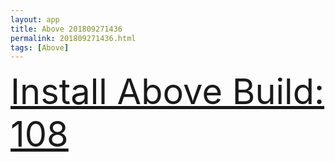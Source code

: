 ```yaml
---
layout: app
title: Above 201809271436
permalink: 201809271436.html
tags: [Above]
---
```

<div class="pure-g">
    <div class="pure-u-1-1" style="font-size: 4em">
        <a class="pure-button-primary" href="itms-services://?action=download-manifest&url=https%3A%2F%2Flitsungyisigono.github.io%2FTestScript%2Fmanifests%2F201809271436.plist"><i class="fa fa-download" aria-hidden="true"></i>Install Above Build: 108</a>
    </div>
</div>